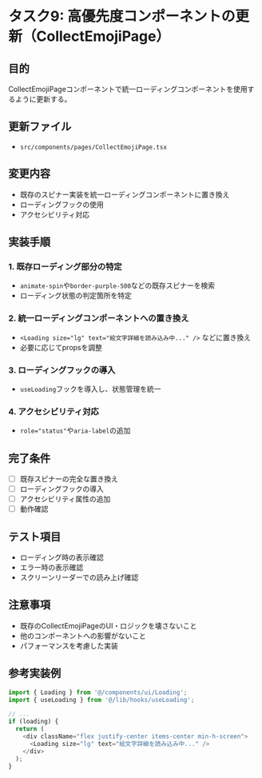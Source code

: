 # タスク9: 高優先度コンポーネントの更新（CollectEmojiPage）

## 目的
CollectEmojiPageコンポーネントで統一ローディングコンポーネントを使用するように更新する。

## 更新ファイル
- `src/components/pages/CollectEmojiPage.tsx`

## 変更内容
- 既存のスピナー実装を統一ローディングコンポーネントに置き換え
- ローディングフックの使用
- アクセシビリティ対応

## 実装手順

### 1. 既存ローディング部分の特定
- `animate-spin`や`border-purple-500`などの既存スピナーを検索
- ローディング状態の判定箇所を特定

### 2. 統一ローディングコンポーネントへの置き換え
- `<Loading size="lg" text="絵文字詳細を読み込み中..." />` などに置き換え
- 必要に応じてpropsを調整

### 3. ローディングフックの導入
- `useLoading`フックを導入し、状態管理を統一

### 4. アクセシビリティ対応
- `role="status"`や`aria-label`の追加

## 完了条件
- [ ] 既存スピナーの完全な置き換え
- [ ] ローディングフックの導入
- [ ] アクセシビリティ属性の追加
- [ ] 動作確認

## テスト項目
- ローディング時の表示確認
- エラー時の表示確認
- スクリーンリーダーでの読み上げ確認

## 注意事項
- 既存のCollectEmojiPageのUI・ロジックを壊さないこと
- 他のコンポーネントへの影響がないこと
- パフォーマンスを考慮した実装

## 参考実装例
```typescript
import { Loading } from '@/components/ui/Loading';
import { useLoading } from '@/lib/hooks/useLoading';

// ...
if (loading) {
  return (
    <div className="flex justify-center items-center min-h-screen">
      <Loading size="lg" text="絵文字詳細を読み込み中..." />
    </div>
  );
} 